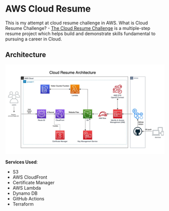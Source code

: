 # AWS Cloud Resume
This is my attempt at cloud resume challenge in AWS.
What is Cloud Resume Challenge? - [The Cloud Resume Challenge](https://cloudresumechallenge.dev/) is a multiple-step resume project which helps build and demonstrate skills fundamental to pursuing a career in Cloud.

## Architecture
![Architecture Diagram](/images/diagram.jpg)

**Services Used**:

- S3
- AWS CloudFront
- Certificate Manager
- AWS Lambda
- Dynamo DB
- GitHub Actions
- Terraform
